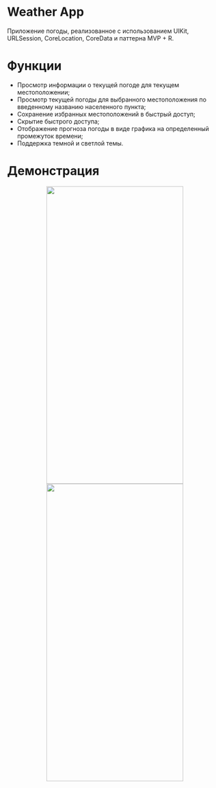 # Weather App
Приложение погоды, реализованное с использованием UIKit, URLSession, CoreLocation, CoreData и паттерна MVP + R.
# Функции
- Просмотр информации о текущей погоде для текущем местоположении;
- Просмотр текущей погоды для выбранного местоположения по введенному названию населенного пункта;
- Сохранение избранных местоположений в быстрый доступ;
- Скрытие быстрого доступа;
- Отображение прогноза погоды в виде графика на определенный промежуток времени;
- Поддержка темной и светлой темы.
# Демонстрация
<div align=center>
<img width=320 height=694 src="https://github.com/Jok-ok/WeatherApp/assets/70103000/81031b5f-4c39-4e8e-9645-40e5195c2852">
<img width=320 height=694 src="https://github.com/Jok-ok/WeatherApp/assets/70103000/0482523a-6b07-4c78-b250-27349c192331">
</div>
